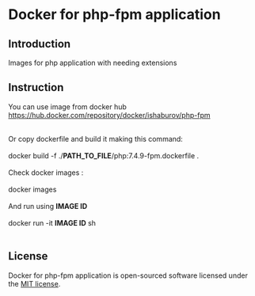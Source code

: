 # Docker for php-fpm application


## Introduction
  
 Images for php application with needing extensions

## Instruction

You can use image from docker hub <br>
https://hub.docker.com/repository/docker/ishaburov/php-fpm<br><br>

Or copy dockerfile and build it making this command:<br><br>
docker build -f ./<b>PATH_TO_FILE</b>/php:7.4.9-fpm.dockerfile . <br><br>
Check docker images : <br><br>
docker images <br><br>
And run using <b>IMAGE ID</b> <br><br>
docker run -it <b>IMAGE ID</b> sh <br><br>
## License
Docker for php-fpm application is open-sourced software licensed under the [MIT license](LICENSE).
